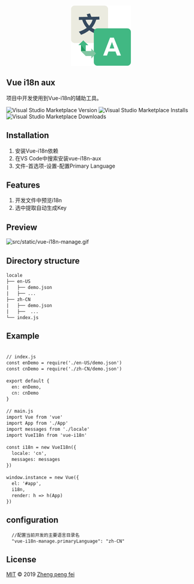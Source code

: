 <p align='center'>
  <img src='https://raw.githubusercontent.com/flyer-ui/vue-i18n-manage/master/imgs/logo.png' alt='logo' width='160'/> 
</p>

## Vue i18n aux
项目中开发使用到Vue-i18n的辅助工具。

![Visual Studio Marketplace Version](https://img.shields.io/visual-studio-marketplace/v/vue-i18n-manage.vue-i18n-manage.svg?style=flat-square)
![Visual Studio Marketplace Installs](https://img.shields.io/visual-studio-marketplace/i/vue-i18n-manage.vue-i18n-manage.svg?style=flat-square)
![Visual Studio Marketplace Downloads](https://img.shields.io/visual-studio-marketplace/d/vue-i18n-manage.vue-i18n-manage.svg?style=flat-square)  

## Installation  

1. 安装Vue-i18n依赖
2. 在VS Code中搜索安装vue-i18n-aux
3. 文件-首选项-设置-配置Primary Language

## Features
1. 开发文件中预览i18n
2. 选中提取自动生成Key


## Preview
![src/static/vue-i18n-manage.gif](src/static/vue-i18n-manage.gif)

## Directory structure
```
locale                              
├── en-US             
|   ├── demo.json       
|   ├── ...
├── zh-CN             
|   ├── demo.json       
|   ├──  ...
└── index.js          
```
## Example
```JS

// index.js
const enDemo = require('./en-US/demo.json')
const cnDemo = require('./zh-CN/demo.json')

export default {
  en: enDemo,
  cn: cnDemo
}

// main.js
import Vue from 'vue'
import App from './App'
import messages from './locale'
import VueI18n from 'vue-i18n'

const i18n = new VueI18n({
  locale: 'cn',
  messages: messages
})

window.instance = new Vue({
  el: '#app',
  i18n,
  render: h => h(App)
})

```

## configuration  
```
  //配置当前开发的主要语言目录名
  "vue-i18n-manage.primaryLanguage": "zh-CN"      
```

## License
[MIT](https://github.com/flyer-ui/vue-i18n-manage/blob/master/LICENSE)  © 2019 [Zheng peng fei](https://github.com/pfzhengd)
